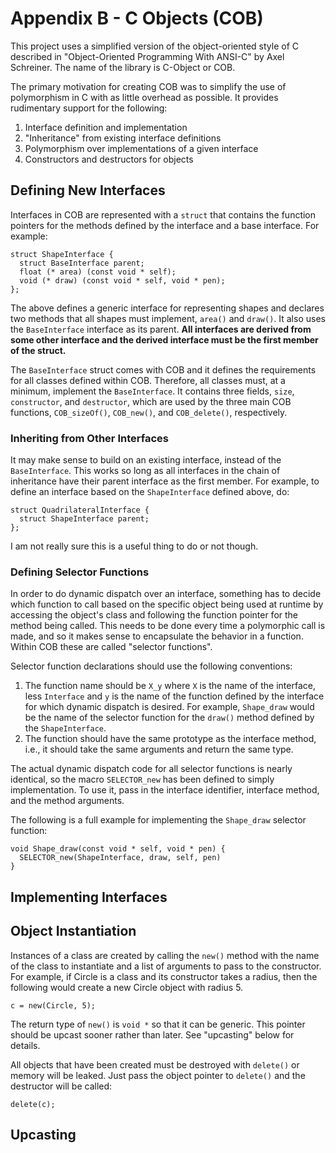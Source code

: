 # Appendix B - C Objects (COB)

This project uses a simplified version of the object-oriented style of C
described in "Object-Oriented Programming With ANSI-C" by Axel Schreiner. The
name of the library is C-Object or COB.

The primary motivation for creating COB was to simplify the use of polymorphism
in C with as little overhead as possible. It provides rudimentary support for
the following:

1. Interface definition and implementation
2. "Inheritance" from existing interface definitions
3. Polymorphism over implementations of a given interface
4. Constructors and destructors for objects

## Defining New Interfaces

Interfaces in COB are represented with a `struct` that contains the function
pointers for the methods defined by the interface and a base interface. For
example:

    struct ShapeInterface {
      struct BaseInterface parent;
      float (* area) (const void * self);
      void (* draw) (const void * self, void * pen);
    };

The above defines a generic interface for representing shapes and declares two
methods that all shapes must implement, `area()` and `draw()`. It also uses
the `BaseInterface` interface as its parent. **All interfaces are derived from
some other interface and the derived interface must be the first member of the
struct.**

The `BaseInterface` struct comes with COB and it defines the requirements for
all classes defined within COB. Therefore, all classes must, at a minimum,
implement the `BaseInterface`. It contains three fields, `size`, `constructor`,
and `destructor`, which are used by the three main COB functions,
`COB_sizeOf()`, `COB_new()`, and `COB_delete()`, respectively.

### Inheriting from Other Interfaces

It may make sense to build on an existing interface, instead of the
`BaseInterface`. This works so long as all interfaces in the chain of
inheritance have their parent interface as the first member. For example, to
define an interface based on the `ShapeInterface` defined above, do:

    struct QuadrilateralInterface {
      struct ShapeInterface parent;
    };

I am not really sure this is a useful thing to do or not though.

### Defining Selector Functions

In order to do dynamic dispatch over an interface, something has to decide which
function to call based on the specific object being used at runtime by accessing
the object's class and following the function pointer for the method being
called. This needs to be done every time a polymorphic call is made, and so it
makes sense to encapsulate the behavior in a function. Within COB these are
called "selector functions".

Selector function declarations should use the following conventions:

1. The function name should be `X_y` where `X` is the name of the interface,
   less `Interface` and `y` is the name of the function defined by the interface
   for which dynamic dispatch is desired. For example, `Shape_draw` would be the
   name of the selector function for the `draw()` method defined by the
   `ShapeInterface`.
2. The function should have the same prototype as the interface method, i.e., it
   should take the same arguments and return the same type.

The actual dynamic dispatch code for all selector functions is nearly identical,
so the macro `SELECTOR_new` has been defined to simply implementation. To use
it, pass in the interface identifier, interface method, and the method
arguments.

The following is a full example for implementing the `Shape_draw` selector
function:

    void Shape_draw(const void * self, void * pen) {
      SELECTOR_new(ShapeInterface, draw, self, pen)
    }

## Implementing Interfaces

## Object Instantiation

Instances of a class are created by calling the `new()` method with the name of
the class to instantiate and a list of arguments to pass to the constructor.
For example, if Circle is a class and its constructor takes a radius, then the
following would create a new Circle object with radius 5.

    c = new(Circle, 5);

The return type of `new()` is `void *` so that it can be generic. This pointer
should be upcast sooner rather than later. See "upcasting" below for details.

All objects that have been created must be destroyed with `delete()` or memory
will be leaked. Just pass the object pointer to `delete()` and the destructor
will be called:

    delete(c);

## Upcasting
